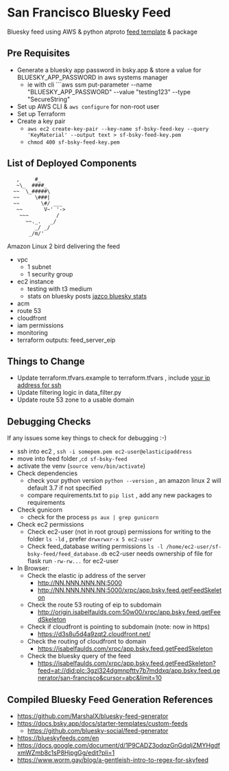 # San Francisco Bluesky Feed

 Bluesky feed using AWS & python atproto [feed template](https://github.com/MarshalX/bluesky-feed-generator) & package

## Pre Requisites
- Generate a bluesky app password in bsky.app & store a value for BLUESKY_APP_PASSWORD in aws systems manager
    - ie with cli ```aws ssm put-parameter --name "BLUESKY_APP_PASSWORD" --value "testing123" --type "SecureString"
- Set up AWS CLI & ```aws configure``` for non-root user
- Set up Terraform 
- Create a key pair
    - ```aws ec2 create-key-pair --key-name sf-bsky-feed-key --query 'KeyMaterial' --output text > sf-bsky-feed-key.pem```
    - ```chmod 400 sf-bsky-feed-key.pem```


## List of Deployed Components

```ascii
   ,     #_
   ~\_  ####_       
  ~~  \_#####\
  ~~     \###|       
  ~~       \#/ ___
   ~~       V~' '->
    ~~~         /    
      ~~._.   _/
         _/ _/      
       _/m/' 
```

Amazon Linux 2 bird delivering the feed

- vpc
    - 1 subnet
    - 1 security group
- ec2 instance
    - testing with t3 medium
    - stats on bluesky posts [jazco bluesky stats](https://bsky.jazco.dev/stats)
- acm
- route 53
- cloudfront
- iam permissions
- monitoring
- terraform outputs: feed_server_eip 

## Things to Change
- Update terraform.tfvars.example to terraform.tfvars , include [your ip address for ssh](https://whatismyipaddress.com/)
- Update filtering logic in data_filter.py
- Update route 53 zone to a usable domain

## Debugging Checks
If any issues some key things to check for debugging :-)

- ssh into ec2 , ```ssh -i somepem.pem ec2-user@elasticipaddress```
- move into feed folder ,```cd sf-bsky-feed```
- activate the venv (```source venv/bin/activate```)
- Check dependencies
    - check your python version ```python --version``` , an amazon linux 2 will default 3.7 if not specified
    - compare requirements.txt to ```pip list``` , add any new packages to requirements
- Check gunicorn
    - check for the process ```ps aux | grep gunicorn``` 
- Check ec2 permissions
    - Check ec2-user (not in root group) permissions for writing to the folder ```ls -ld``` , prefer ```drwxrwxr-x 5 ec2-user```
    - Check feed_database writing permissions ```ls -l /home/ec2-user/sf-bsky-feed/feed_database.db``` ec2-user needs ownership of file for flask run ```-rw-rw...``` for ec2-user
- In Browser:
    - Check the elastic ip address of the server
        - http://NN.NNN.NNN.NN:5000
        - http://NN.NNN.NNN.NN:5000/xrpc/app.bsky.feed.getFeedSkeleton
    - Check the route 53 routing of eip to subdomain
        - http://origin.isabelfaulds.com:50w00/xrpc/app.bsky.feed.getFeedSkeleton
    - Check if cloudfront is pointing to subdomain (note: now in https)
        - https://d3s8u5d4a9zqt2.cloudfront.net/
    - Check the routing of cloudfront to domain
        - https://isabelfaulds.com/xrpc/app.bsky.feed.getFeedSkeleton
    - Check the bluesky query of the feed
        - https://isabelfaulds.com/xrpc/app.bsky.feed.getFeedSkeleton?feed=at://did:plc:3gzl324dgmnpfttv7b7mddxq/app.bsky.feed.generator/san-francisco&cursor=abc&limit=10

## Compiled Bluesky Feed Generation References

- https://github.com/MarshalX/bluesky-feed-generator
- https://docs.bsky.app/docs/starter-templates/custom-feeds
    - https://github.com/bluesky-social/feed-generator
- https://blueskyfeeds.com/en
- https://docs.google.com/document/d/1P9CADZ3odqzGnGdqljZMYHgdfxmWZmb8c1sP8HjpgGg/edit?pli=1
- https://www.worm.gay/blog/a-gentleish-intro-to-regex-for-skyfeed